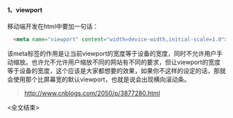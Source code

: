 #### 1、viewport

移动端开发在html中要加一句话：

```html
  <meta name="viewport" content="width=device-width,initial-scale=1.0">
```
该meta标签的作用是让当前viewport的宽度等于设备的宽度，同时不允许用户手动缩放。也许允不允许用户缩放不同的网站有不同的要求，但让viewport的宽度等于设备的宽度，这个应该是大家都想要的效果，如果你不这样的设定的话，那就会使用那个比屏幕宽的默认viewport，也就是说会出现横向滚动条。

> http://www.cnblogs.com/2050/p/3877280.html



<全文结束>